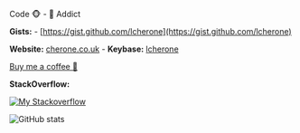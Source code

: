 Code 🐵 - 🍵 Addict

<strong>Gists:</strong> - [https://gist.github.com/lcherone](https://gist.github.com/lcherone)

<strong>Website:</strong> [cherone.co.uk](https://cherone.co.uk) -
<strong>Keybase:</strong> [lcherone](https://keybase.io/lcherone)

[Buy me a coffee 🍵](https://paypal.me/lcherone)

<strong>StackOverflow:</strong>

[![My Stackoverflow](https://stackexchange.com/users/flair/335034.png?theme=clean)](https://stackoverflow.com/users/661872/lawrence-cherone) 

![GitHub stats](https://github-readme-stats-iota-mocha-40.vercel.app/api?username=lcherone&show=reviews,prs_merged,prs_merged_percentage&show_icons=true&theme=transparent)

<!-- -->
